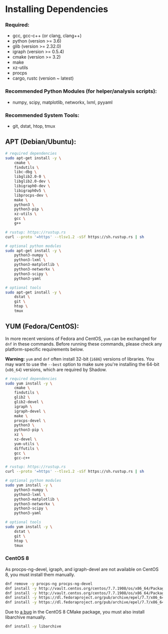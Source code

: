 # Installing Dependencies

### Required:
  + gcc, gcc-c++ (or clang, clang++)
  + python (version >= 3.6)
  + glib (version >= 2.32.0)
  + igraph (version >= 0.5.4)
  + cmake (version >= 3.2)
  + make
  + xz-utils
  + procps
  + cargo, rustc (version \~ latest)

### Recommended Python Modules (for helper/analysis scripts):
  + numpy, scipy, matplotlib, networkx, lxml, pyyaml

### Recommended System Tools:
  + git, dstat, htop, tmux

## APT (Debian/Ubuntu):

```bash
# required dependencies
sudo apt-get install -y \
    cmake \
    findutils \
    libc-dbg \
    libglib2.0-0 \
    libglib2.0-dev \
    libigraph0-dev \
    libigraph0v5 \
    libprocps-dev \
    make \
    python3 \
    python3-pip \
    xz-utils \
    gcc \
    g++

# rustup: https://rustup.rs
curl --proto '=https' --tlsv1.2 -sSf https://sh.rustup.rs | sh

# optional python modules
sudo apt-get install -y \
    python3-numpy \
    python3-lxml \
    python3-matplotlib \
    python3-networkx \
    python3-scipy \
    python3-yaml

# optional tools
sudo apt-get install -y \
    dstat \
    git \
    htop \
    tmux
```

## YUM (Fedora/CentOS):

In more recent versions of Fedora and CentOS, `yum` can be exchanged for `dnf`
in these commands. Before running these commands, please check any
platform-specific requirements below.

**Warning:** `yum` and `dnf` often install 32-bit (`i686`) versions of
libraries. You may want to use the `--best` option to make sure you're
installing the 64-bit (`x86_64`) versions, which are required by Shadow.

```bash
# required dependencies
sudo yum install -y \
    cmake \
    findutils \
    glib2 \
    glib2-devel \
    igraph \
    igraph-devel \
    make \
    procps-devel \
    python3 \
    python3-pip \
    xz \
    xz-devel \
    yum-utils \
    diffutils \
    gcc \
    gcc-c++

# rustup: https://rustup.rs
curl --proto '=https' --tlsv1.2 -sSf https://sh.rustup.rs | sh

# optional python modules
sudo yum install -y \
    python3-numpy \
    python3-lxml \
    python3-matplotlib \
    python3-networkx \
    python3-scipy \
    python3-yaml

# optional tools
sudo yum install -y \
    dstat \
    git \
    htop \
    tmux
```

### CentOS 8

As procps-ng-devel, igraph, and igraph-devel are not available on CentOS 8, you
must install them manually.

```bash
dnf remove -y procps-ng procps-ng-devel
dnf install -y http://vault.centos.org/centos/7.7.1908/os/x86_64/Packages/procps-ng-3.3.10-26.el7.x86_64.rpm
dnf install -y http://vault.centos.org/centos/7.7.1908/os/x86_64/Packages/procps-ng-devel-3.3.10-26.el7.x86_64.rpm
dnf install -y https://dl.fedoraproject.org/pub/archive/epel/7.7/x86_64/Packages/i/igraph-0.7.1-12.el7.x86_64.rpm
dnf install -y https://dl.fedoraproject.org/pub/archive/epel/7.7/x86_64/Packages/i/igraph-devel-0.7.1-12.el7.x86_64.rpm
```

Due to [a bug](https://bugs.centos.org/view.php?id=18212) in the CentOS 8 CMake
package, you must also install libarchive manually.

```bash
dnf install -y libarchive
```

